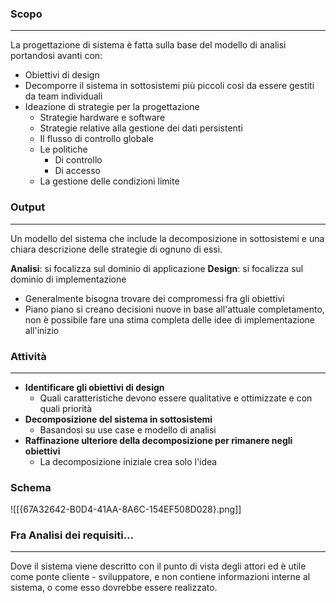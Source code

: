 ### Scopo
---
La progettazione di sistema è fatta sulla base del modello di analisi portandosi avanti con:
- Obiettivi di design
- Decomporre il sistema in sottosistemi più piccoli così da essere gestiti da team individuali
- Ideazione di strategie per la progettazione
	- Strategie hardware e software
	- Strategie relative alla gestione dei dati persistenti
	- Il flusso di controllo globale
	- Le politiche
		- Di controllo
		- Di accesso
	- La gestione delle condizioni limite


### Output
---
Un modello del sistema che include la decomposizione in sottosistemi e una chiara descrizione delle strategie di ognuno di essi.

**Analisi**: si focalizza sul dominio di applicazione
**Design**: si focalizza sul dominio di implementazione
- Generalmente bisogna trovare dei compromessi fra gli obiettivi
- Piano piano si creano decisioni nuove in base all'attuale completamento, non è possibile fare una stima completa delle idee di implementazione all'inizio


### Attività
----
- **Identificare gli obiettivi di design**
	- Quali caratteristiche devono essere qualitative e ottimizzate e con quali priorità
- **Decomposizione del sistema in sottosistemi**
	- Basandosi su use case e modello di analisi
- **Raffinazione ulteriore della decomposizione per rimanere negli obiettivi**
	- La decomposizione iniziale crea solo l'idea


### Schema
![[{67A32642-B0D4-41AA-8A6C-154EF508D028}.png]]

### Fra Analisi dei requisiti...
---
Dove il sistema viene descritto con il punto di vista degli attori ed è utile come ponte cliente - sviluppatore, e non contiene informazioni interne al sistema, o come esso dovrebbe essere realizzato.
